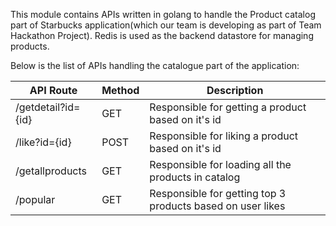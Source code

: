 This module contains APIs written in golang to handle the Product catalog part of Starbucks application(which our team is developing as part of Team Hackathon Project). Redis is used as the backend datastore for managing products.

Below is the list of APIs handling the catalogue part of the application:

| API Route           | Method           | Description                                                    |
| --------------------|------------------| ---------------------------------------------------------------|
| /getdetail?id={id}  | GET              | Responsible for getting a product based on it's id             |
| /like?id={id}       | POST             | Responsible for liking a product based on it's id              |
| /getallproducts     | GET              | Responsible for loading all the products in catalog            |
| /popular            | GET              | Responsible for getting top 3 products based on user likes     |
